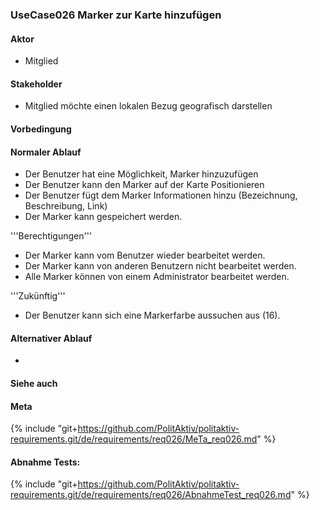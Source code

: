
### UseCase026 Marker zur Karte hinzufügen

#### Aktor
 * Mitglied


#### Stakeholder
 * Mitglied möchte einen lokalen Bezug geografisch darstellen


#### Vorbedingung

#### Normaler Ablauf
 * Der Benutzer hat eine Möglichkeit, Marker hinzuzufügen
 * Der Benutzer kann den Marker auf der Karte Positionieren
 * Der Benutzer fügt dem Marker Informationen hinzu (Bezeichnung, Beschreibung, Link)
 * Der Marker kann gespeichert werden.

'''Berechtigungen'''
 * Der Marker kann vom Benutzer wieder bearbeitet werden.
 * Der Marker kann von anderen Benutzern nicht bearbeitet werden.
 * Alle Marker können von einem Administrator bearbeitet werden.

'''Zukünftig'''
 * Der Benutzer kann sich eine Markerfarbe aussuchen aus (16).



#### Alternativer Ablauf
 * 


#### Siehe auch

#### Meta
{% include "git+https://github.com/PolitAktiv/politaktiv-requirements.git/de/requirements/req026/MeTa_req026.md" %} 


#### Abnahme Tests:
{% include "git+https://github.com/PolitAktiv/politaktiv-requirements.git/de/requirements/req026/AbnahmeTest_req026.md" %} 